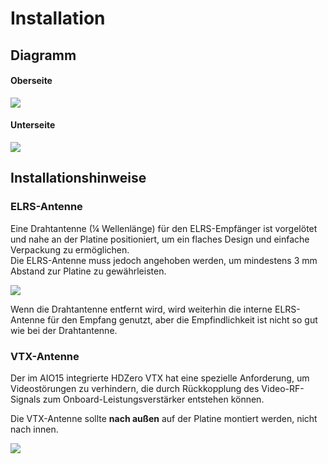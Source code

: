 # Installation

## Diagramm

#### Oberseite

<img src="/aio15media/image1.png" id="image1">

#### Unterseite

<img src="/aio15media/image2.png" id="image2">

## Installationshinweise

### ELRS-Antenne

Eine Drahtantenne (¼ Wellenlänge) für den ELRS-Empfänger ist vorgelötet und nahe an der Platine positioniert, um ein flaches Design und einfache Verpackung zu ermöglichen.  
Die ELRS-Antenne muss jedoch angehoben werden, um mindestens 3 mm Abstand zur Platine zu gewährleisten.

<img src="/aio15media/image4.png" id="image4">

Wenn die Drahtantenne entfernt wird, wird weiterhin die interne ELRS-Antenne für den Empfang genutzt, aber die Empfindlichkeit ist nicht so gut wie bei der Drahtantenne.

### VTX-Antenne

Der im AIO15 integrierte HDZero VTX hat eine spezielle Anforderung, um Videostörungen zu verhindern, die durch Rückkopplung des Video-RF-Signals zum Onboard-Leistungsverstärker entstehen können.

Die VTX-Antenne sollte **nach außen** auf der Platine montiert werden, nicht nach innen.

<img src="/aio15media/image5.png" id="image6">
